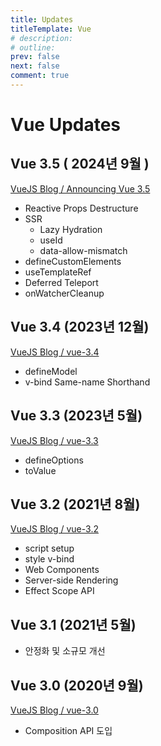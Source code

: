 ```yaml
---
title: Updates
titleTemplate: Vue
# description:
# outline:
prev: false
next: false
comment: true
---
```


# Vue Updates

## Vue 3.5 ( 2024년 9월 )

[VueJS Blog / Announcing Vue 3.5](https://blog.vuejs.org/posts/vue-3-5)

- Reactive Props Destructure
- SSR
  - Lazy Hydration
  - useId
  - data-allow-mismatch
- defineCustomElements
- useTemplateRef
- Deferred Teleport
- onWatcherCleanup

## Vue 3.4 (2023년 12월)

[VueJS Blog / vue-3.4](https://blog.vuejs.org/posts/vue-3-4)

- defineModel
- v-bind Same-name Shorthand

## Vue 3.3 (2023년 5월)

[VueJS Blog / vue-3.3](https://blog.vuejs.org/posts/vue-3-3)

- defineOptions
- toValue

## Vue 3.2 (2021년 8월)

[VueJS Blog / vue-3.2](https://blog.vuejs.org/posts/vue-3-2)

- script setup
- style v-bind
- Web Components
- Server-side Rendering
- Effect Scope API

## Vue 3.1 (2021년 5월)

- 안정화 및 소규모 개선

## Vue 3.0 (2020년 9월)

[VueJS Blog / vue-3.0](https://blog.vuejs.org/posts/vue-3-one-piece)

- Composition API 도입
